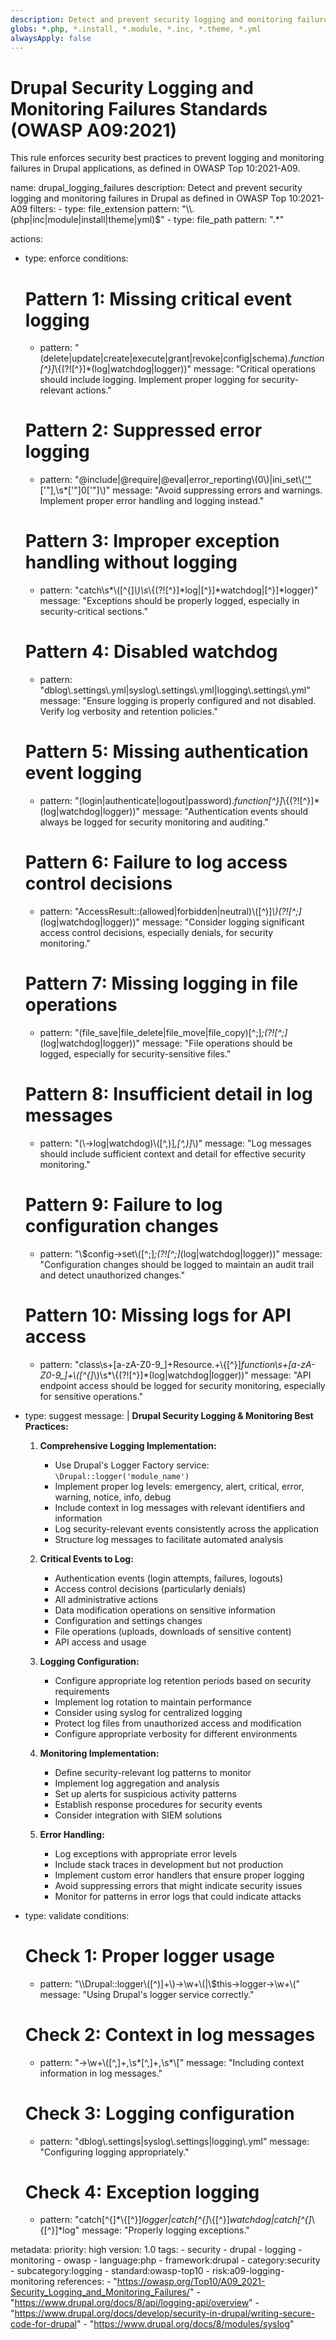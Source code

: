 ```yaml
---
description: Detect and prevent security logging and monitoring failures in Drupal as defined in OWASP Top 10:2021-A09
globs: *.php, *.install, *.module, *.inc, *.theme, *.yml
alwaysApply: false
---
```

# Drupal Security Logging and Monitoring Failures Standards (OWASP A09:2021)

This rule enforces security best practices to prevent logging and monitoring failures in Drupal applications, as defined in OWASP Top 10:2021-A09.

<rule>
name: drupal_logging_failures
description: Detect and prevent security logging and monitoring failures in Drupal as defined in OWASP Top 10:2021-A09
filters:
  - type: file_extension
    pattern: "\\.(php|inc|module|install|theme|yml)$"
  - type: file_path
    pattern: ".*"

actions:
  - type: enforce
    conditions:
      # Pattern 1: Missing critical event logging
      - pattern: "(delete|update|create|execute|grant|revoke|config|schema).*function[^}]*\\{(?![^}]*(log|watchdog|logger))"
        message: "Critical operations should include logging. Implement proper logging for security-relevant actions."
        
      # Pattern 2: Suppressed error logging
      - pattern: "@include|@require|@eval|error_reporting\\(0\\)|ini_set\\(['\"](mdc:display_errors|log_errors)['\"],\\s*['\"]0['\"]\\)"
        message: "Avoid suppressing errors and warnings. Implement proper error handling and logging instead."
        
      # Pattern 3: Improper exception handling without logging
      - pattern: "catch\\s*\\([^{]*\\)\\s*\\{(?![^}]*log|[^}]*watchdog|[^}]*logger)"
        message: "Exceptions should be properly logged, especially in security-critical sections."
        
      # Pattern 4: Disabled watchdog
      - pattern: "dblog\\.settings\\.yml|syslog\\.settings\\.yml|logging\\.settings\\.yml"
        message: "Ensure logging is properly configured and not disabled. Verify log verbosity and retention policies."
        
      # Pattern 5: Missing authentication event logging
      - pattern: "(login|authenticate|logout|password).*function[^}]*\\{(?![^}]*(log|watchdog|logger))"
        message: "Authentication events should always be logged for security monitoring and auditing."
        
      # Pattern 6: Failure to log access control decisions
      - pattern: "AccessResult::(allowed|forbidden|neutral)\\([^)]*\\)(?![^;]*(log|watchdog|logger))"
        message: "Consider logging significant access control decisions, especially denials, for security monitoring."
        
      # Pattern 7: Missing logging in file operations
      - pattern: "(file_save|file_delete|file_move|file_copy)[^;]*;(?![^;]*(log|watchdog|logger))"
        message: "File operations should be logged, especially for security-sensitive files."
        
      # Pattern 8: Insufficient detail in log messages
      - pattern: "(\\->log|watchdog)\\([^,)]*,[^,)]*\\)"
        message: "Log messages should include sufficient context and detail for effective security monitoring."
        
      # Pattern 9: Failure to log configuration changes
      - pattern: "\\$config->set\\([^;]*;(?![^;]*(log|watchdog|logger))"
        message: "Configuration changes should be logged to maintain an audit trail and detect unauthorized changes."
        
      # Pattern 10: Missing logs for API access
      - pattern: "class\\s+[a-zA-Z0-9_]+Resource.+\\{[^}]*function\\s+[a-zA-Z0-9_]+\\([^{]*\\)\\s*\\{(?![^}]*(log|watchdog|logger))"
        message: "API endpoint access should be logged for security monitoring, especially for sensitive operations."

  - type: suggest
    message: |
      **Drupal Security Logging & Monitoring Best Practices:**
      
      1. **Comprehensive Logging Implementation:**
         - Use Drupal's Logger Factory service: `\Drupal::logger('module_name')`
         - Implement proper log levels: emergency, alert, critical, error, warning, notice, info, debug
         - Include context in log messages with relevant identifiers and information
         - Log security-relevant events consistently across the application
         - Structure log messages to facilitate automated analysis
      
      2. **Critical Events to Log:**
         - Authentication events (login attempts, failures, logouts)
         - Access control decisions (particularly denials)
         - All administrative actions
         - Data modification operations on sensitive information
         - Configuration and settings changes
         - File operations (uploads, downloads of sensitive content)
         - API access and usage
      
      3. **Logging Configuration:**
         - Configure appropriate log retention periods based on security requirements
         - Implement log rotation to maintain performance
         - Consider using syslog for centralized logging
         - Protect log files from unauthorized access and modification
         - Configure appropriate verbosity for different environments
      
      4. **Monitoring Implementation:**
         - Define security-relevant log patterns to monitor
         - Implement log aggregation and analysis
         - Set up alerts for suspicious activity patterns
         - Establish response procedures for security events
         - Consider integration with SIEM solutions
      
      5. **Error Handling:**
         - Log exceptions with appropriate error levels
         - Include stack traces in development but not production
         - Implement custom error handlers that ensure proper logging
         - Avoid suppressing errors that might indicate security issues
         - Monitor for patterns in error logs that could indicate attacks

  - type: validate
    conditions:
      # Check 1: Proper logger usage
      - pattern: "\\\\Drupal::logger\\([^)]+\\)->\\w+\\(|\\$this->logger->\\w+\\("
        message: "Using Drupal's logger service correctly."
      
      # Check 2: Context in log messages
      - pattern: "->\\w+\\([^,]+,\\s*[^,]+,\\s*\\["
        message: "Including context information in log messages."
      
      # Check 3: Logging configuration
      - pattern: "dblog\\.settings|syslog\\.settings|logging\\.yml"
        message: "Configuring logging appropriately."
      
      # Check 4: Exception logging
      - pattern: "catch[^{]*\\{[^}]*logger|catch[^{]*\\{[^}]*watchdog|catch[^{]*\\{[^}]*log"
        message: "Properly logging exceptions."

metadata:
  priority: high
  version: 1.0
  tags:
    - security
    - drupal
    - logging
    - monitoring
    - owasp
    - language:php
    - framework:drupal
    - category:security
    - subcategory:logging
    - standard:owasp-top10
    - risk:a09-logging-monitoring
  references:
    - "https://owasp.org/Top10/A09_2021-Security_Logging_and_Monitoring_Failures/"
    - "https://www.drupal.org/docs/8/api/logging-api/overview"
    - "https://www.drupal.org/docs/develop/security-in-drupal/writing-secure-code-for-drupal"
    - "https://www.drupal.org/docs/8/modules/syslog"
</rule> 